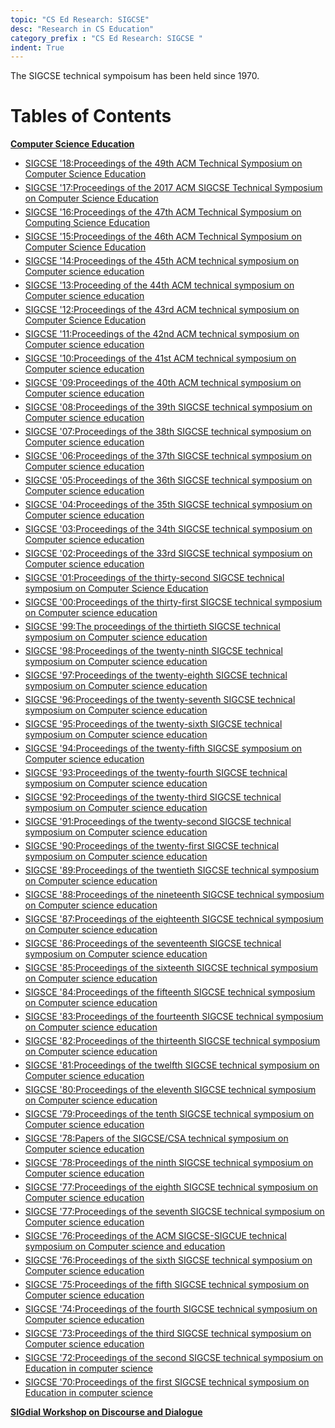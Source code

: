 ```yaml
---
topic: "CS Ed Research: SIGCSE"
desc: "Research in CS Education"
category_prefix	: "CS Ed Research: SIGCSE "
indent: True
---
```


The SIGCSE technical sympoisum has been held since 1970.  

# Tables of Contents

<strong><a href="event.cfm?id=RE175">Computer Science Education</a></strong>
<ul>
<li style="margin-bottom:5px"><a href="citation.cfm?id=3159450" title="SIGCSE '18">SIGCSE '18:Proceedings of the 49th ACM Technical Symposium on Computer Science Education</a></li>
<li style="margin-bottom:5px"><a href="citation.cfm?id=3017680" title="SIGCSE '17">SIGCSE '17:Proceedings of the 2017 ACM SIGCSE Technical Symposium on Computer Science Education</a></li>
<li style="margin-bottom:5px"><a href="citation.cfm?id=2839509" title="SIGCSE '16">SIGCSE '16:Proceedings of the 47th ACM Technical Symposium on Computing Science Education</a></li>
<li style="margin-bottom:5px"><a href="citation.cfm?id=2676723" title="SIGCSE '15">SIGCSE '15:Proceedings of the 46th ACM Technical Symposium on Computer Science Education</a></li>
<li style="margin-bottom:5px"><a href="citation.cfm?id=2538862" title="SIGCSE '14">SIGCSE '14:Proceedings of the 45th ACM technical symposium on Computer science education</a></li>
<li style="margin-bottom:5px"><a href="citation.cfm?id=2445196" title="SIGCSE '13">SIGCSE '13:Proceeding of the 44th ACM technical symposium on Computer science education</a></li>
<li style="margin-bottom:5px"><a href="citation.cfm?id=2157136" title="SIGCSE '12">SIGCSE '12:Proceedings of the 43rd ACM technical symposium on Computer Science Education</a></li>
<li style="margin-bottom:5px"><a href="citation.cfm?id=1953163" title="SIGCSE '11">SIGCSE '11:Proceedings of the 42nd ACM technical symposium on Computer science education</a></li>
<li style="margin-bottom:5px"><a href="citation.cfm?id=1734263" title="SIGCSE '10">SIGCSE '10:Proceedings of the 41st ACM technical symposium on Computer science education</a></li>
<li style="margin-bottom:5px"><a href="citation.cfm?id=1508865" title="SIGCSE '09">SIGCSE '09:Proceedings of the 40th ACM technical symposium on Computer science education</a></li>
<li style="margin-bottom:5px"><a href="citation.cfm?id=1352135" title="SIGCSE '08">SIGCSE '08:Proceedings of the 39th SIGCSE technical symposium on Computer science education</a></li>
<li style="margin-bottom:5px"><a href="citation.cfm?id=1227310" title="SIGCSE '07">SIGCSE '07:Proceedings of the 38th SIGCSE technical symposium on Computer science education</a></li>
<li style="margin-bottom:5px"><a href="citation.cfm?id=1121341" title="SIGCSE '06">SIGCSE '06:Proceedings of the 37th SIGCSE technical symposium on Computer science education</a></li>
<li style="margin-bottom:5px"><a href="citation.cfm?id=1047344" title="SIGCSE '05">SIGCSE '05:Proceedings of the 36th SIGCSE technical symposium on Computer science education</a></li>
<li style="margin-bottom:5px"><a href="citation.cfm?id=971300" title="SIGCSE '04">SIGCSE '04:Proceedings of the 35th SIGCSE technical symposium on Computer science education</a></li>
<li style="margin-bottom:5px"><a href="citation.cfm?id=611892" title="SIGCSE '03">SIGCSE '03:Proceedings of the 34th SIGCSE technical symposium on Computer science education</a></li>
<li style="margin-bottom:5px"><a href="citation.cfm?id=563340" title="SIGCSE '02">SIGCSE '02:Proceedings of the 33rd SIGCSE technical symposium on Computer science education</a></li>
<li style="margin-bottom:5px"><a href="citation.cfm?id=364447" title="SIGCSE '01">SIGCSE '01:Proceedings of the thirty-second SIGCSE technical symposium on Computer Science Education</a></li>
<li style="margin-bottom:5px"><a href="citation.cfm?id=330908" title="SIGCSE '00">SIGCSE '00:Proceedings of the thirty-first SIGCSE technical symposium on Computer science education</a></li>
<li style="margin-bottom:5px"><a href="citation.cfm?id=299649" title="SIGCSE '99">SIGCSE '99:The proceedings of the thirtieth SIGCSE technical symposium on Computer science education</a></li>
<li style="margin-bottom:5px"><a href="citation.cfm?id=273133" title="SIGCSE '98">SIGCSE '98:Proceedings of the twenty-ninth SIGCSE technical symposium on Computer science education</a></li>
<li style="margin-bottom:5px"><a href="citation.cfm?id=268084" title="SIGCSE '97">SIGCSE '97:Proceedings of the twenty-eighth SIGCSE technical symposium on Computer science education</a></li>
<li style="margin-bottom:5px"><a href="citation.cfm?id=236452" title="SIGCSE '96">SIGCSE '96:Proceedings of the twenty-seventh SIGCSE technical symposium on Computer science education</a></li>
<li style="margin-bottom:5px"><a href="citation.cfm?id=199688" title="SIGCSE '95">SIGCSE '95:Proceedings of the twenty-sixth SIGCSE technical symposium on Computer science education</a></li>
<li style="margin-bottom:5px"><a href="citation.cfm?id=191029" title="SIGCSE '94">SIGCSE '94:Proceedings of the twenty-fifth SIGCSE symposium on Computer science education</a></li>
<li style="margin-bottom:5px"><a href="citation.cfm?id=169070" title="SIGCSE '93">SIGCSE '93:Proceedings of the twenty-fourth SIGCSE technical symposium on Computer science education</a></li>
<li style="margin-bottom:5px"><a href="citation.cfm?id=134510" title="SIGCSE '92">SIGCSE '92:Proceedings of the twenty-third SIGCSE technical symposium on Computer science education</a></li>
<li style="margin-bottom:5px"><a href="citation.cfm?id=107004" title="SIGCSE '91">SIGCSE '91:Proceedings of the twenty-second SIGCSE technical symposium on Computer science education</a></li>
<li style="margin-bottom:5px"><a href="citation.cfm?id=323410" title="SIGCSE '90">SIGCSE '90:Proceedings of the twenty-first SIGCSE technical symposium on Computer science education</a></li>
<li style="margin-bottom:5px"><a href="citation.cfm?id=65293" title="SIGCSE '89">SIGCSE '89:Proceedings of the twentieth SIGCSE technical symposium on Computer science education</a></li>
<li style="margin-bottom:5px"><a href="citation.cfm?id=52964" title="SIGCSE '88">SIGCSE '88:Proceedings of the nineteenth SIGCSE technical symposium on Computer science education</a></li>
<li style="margin-bottom:5px"><a href="citation.cfm?id=31820" title="SIGCSE '87">SIGCSE '87:Proceedings of the eighteenth SIGCSE technical symposium on Computer science education</a></li>
<li style="margin-bottom:5px"><a href="citation.cfm?id=5600" title="SIGCSE '86">SIGCSE '86:Proceedings of the seventeenth SIGCSE technical symposium on Computer science education</a></li>
<li style="margin-bottom:5px"><a href="citation.cfm?id=323287" title="SIGCSE '85">SIGCSE '85:Proceedings of the sixteenth SIGCSE technical symposium on Computer science education</a></li>
<li style="margin-bottom:5px"><a href="citation.cfm?id=800039" title="SIGSCE '84">SIGSCE '84:Proceedings of the fifteenth SIGCSE technical symposium on Computer science education</a></li>
<li style="margin-bottom:5px"><a href="citation.cfm?id=800038" title="SIGCSE '83">SIGCSE '83:Proceedings of the fourteenth SIGCSE technical symposium on Computer science education</a></li>
<li style="margin-bottom:5px"><a href="citation.cfm?id=800066" title="SIGCSE '82">SIGCSE '82:Proceedings of the thirteenth SIGCSE technical symposium on Computer science education</a></li>
<li style="margin-bottom:5px"><a href="citation.cfm?id=800037" title="SIGCSE '81">SIGCSE '81:Proceedings of the twelfth SIGCSE technical symposium on Computer science education</a></li>
<li style="margin-bottom:5px"><a href="citation.cfm?id=800140" title="SIGCSE '80">SIGCSE '80:Proceedings of the eleventh SIGCSE technical symposium on Computer science education</a></li>
<li style="margin-bottom:5px"><a href="citation.cfm?id=800126" title="SIGCSE '79">SIGCSE '79:Proceedings of the tenth SIGCSE technical symposium on Computer science education</a></li>
<li style="margin-bottom:5px"><a href="citation.cfm?id=990555" title="SIGCSE '78">SIGCSE '78:Papers of the SIGCSE/CSA technical symposium on Computer science education</a></li>
<li style="margin-bottom:5px"><a href="citation.cfm?id=800130" title="SIGCSE '78">SIGCSE '78:Proceedings of the ninth SIGCSE technical symposium on Computer science education</a></li>
<li style="margin-bottom:5px"><a href="citation.cfm?id=800106" title="SIGCSE '77">SIGCSE '77:Proceedings of the eighth SIGCSE technical symposium on Computer science education</a></li>
<li style="margin-bottom:5px"><a href="citation.cfm?id=800104" title="SIGCSE '77">SIGCSE '77:Proceedings of the seventh SIGCSE technical symposium on Computer science education</a></li>
<li style="margin-bottom:5px"><a href="citation.cfm?id=800107" title="SIGCSE '76">SIGCSE '76:Proceedings of the ACM SIGCSE-SIGCUE technical symposium on Computer science and education</a></li>
<li style="margin-bottom:5px"><a href="citation.cfm?id=800144" title="SIGCSE '76">SIGCSE '76:Proceedings of the sixth SIGCSE technical symposium on Computer science education</a></li>
<li style="margin-bottom:5px"><a href="citation.cfm?id=800284" title="SIGCSE '75">SIGCSE '75:Proceedings of the fifth SIGCSE technical symposium on Computer science education</a></li>
<li style="margin-bottom:5px"><a href="citation.cfm?id=800183" title="SIGCSE '74">SIGCSE '74:Proceedings of the fourth SIGCSE technical symposium on Computer science education</a></li>
<li style="margin-bottom:5px"><a href="citation.cfm?id=800010" title="SIGCSE '73">SIGCSE '73:Proceedings of the third SIGCSE technical symposium on Computer science education</a></li>
<li style="margin-bottom:5px"><a href="citation.cfm?id=800155" title="SIGCSE '72">SIGCSE '72:Proceedings of the second SIGCSE technical symposium on Education in computer science</a></li>
<li style="margin-bottom:5px"><a href="citation.cfm?id=800185" title="SIGCSE '70">SIGCSE '70:Proceedings of the first SIGCSE technical symposium on Education in computer science</a></li>
</ul>
<strong><a href="event.cfm?id=RE694">SIGdial Workshop on Discourse and Dialogue</a></strong>
<ul>
